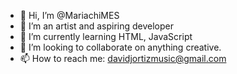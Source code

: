 - 👋 Hi, I’m @MariachiMES
- 👀 I’m an artist and aspiring developer
- 🌱 I’m currently learning HTML, JavaScript
- 💞️ I’m looking to collaborate on anything creative.
- 📫 How to reach me: davidjortizmusic@gmail.com
<!---
MariachiMES/MariachiMES is a ✨ special ✨ repository because its `README.md` (this file) appears on your GitHub profile.
You can click the Preview link to take a look at your changes.
--->
